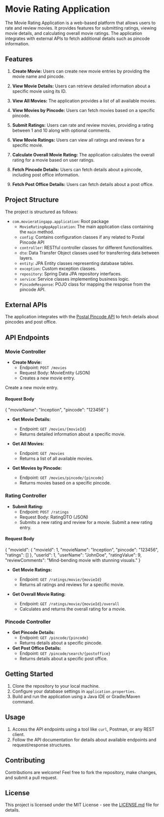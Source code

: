# Movie Rating Application

The Movie Rating Application is a web-based platform that allows users to rate and review movies. It provides features for submitting ratings, viewing movie details, and calculating overall movie ratings. The application integrates with external APIs to fetch additional details such as pincode information.

## Features

1. **Create Movie:** Users can create new movie entries by providing the movie name and pincode.

2. **View Movie Details:** Users can retrieve detailed information about a specific movie using its ID.

3. **View All Movies:** The application provides a list of all available movies.

4. **View Movies by Pincode:** Users can fetch movies based on a specific pincode.

5. **Submit Ratings:** Users can rate and review movies, providing a rating between 1 and 10 along with optional comments.

6. **View Movie Ratings:** Users can view all ratings and reviews for a specific movie.

7. **Calculate Overall Movie Rating:** The application calculates the overall rating for a movie based on user ratings.

8. **Fetch Pincode Details:** Users can fetch details about a pincode, including post office information.

9. **Fetch Post Office Details:** Users can fetch details about a post office.

## Project Structure

The project is structured as follows:

- `com.movieratingapp.application`: Root package
    - `MovieRatingAppApplication`: The main application class containing the `main` method.
    - `config`: Contains configuration classes if any related to Postal Pincode API
    - `controller`: RESTful controller classes for different functionalities.
    - `dto`: Data Transfer Object classes used for transferring data between layers.
    - `entity`: JPA Entity classes representing database tables.
    - `exception`: Custom exception classes.
    - `repository`: Spring Data JPA repository interfaces.
    - `service`: Service classes implementing business logic.
    - `PincodeResponse`: POJO class for mapping the response from the pincode API.

## External APIs

The application integrates with the [Postal Pincode API](https://api.postalpincode.in/) to fetch details about pincodes and post office.

## API Endpoints

### Movie Controller

- **Create Movie:**
  - Endpoint: `POST /movies`
  - Request Body: MovieEntity (JSON)
  - Creates a new movie entry.

Create a new movie entry.
#### Request Body

{
    "movieName": "Inception",
    "pincode": "123456"
}


- **Get Movie Details:**
  - Endpoint: `GET /movies/{movieId}`
  - Returns detailed information about a specific movie.

- **Get All Movies:**
  - Endpoint: `GET /movies`
  - Returns a list of all available movies.

- **Get Movies by Pincode:**
  - Endpoint: `GET /movies/pincode/{pincode}`
  - Returns movies based on a specific pincode.

### Rating Controller

- **Submit Rating:**
  - Endpoint: `POST /ratings`
  - Request Body: RatingDTO (JSON)
  - Submits a new rating and review for a movie.
Submit a new rating entry.
#### Request Body
{
    "movieId": {
        "movieId": 1,
        "movieName": "Inception",
        "pincode": "123456",
        "ratings": []
    },
    "userId": 1,
    "userName": "JohnDoe",
    "ratingValue": 9,
    "reviewComments": "Mind-bending movie with stunning visuals."
}


- **Get Movie Ratings:**
  - Endpoint: `GET /ratings/movie/{movieId}`
  - Returns all ratings and reviews for a specific movie.

- **Get Overall Movie Rating:**
  - Endpoint: `GET /ratings/movie/{movieId}/overall`
  - Calculates and returns the overall rating for a movie.

### Pincode Controller

- **Get Pincode Details:**
  - Endpoint: `GET /pincode/{pincode}`
  - Returns details about a specific pincode.
- **Get Post Office Details:**
  - Endpoint: `GET /pincode/search/{postoffice}`
  - Returns details about a specific post office.

## Getting Started

1. Clone the repository to your local machine.
2. Configure your database settings in `application.properties`.
3. Build and run the application using a Java IDE or Gradle/Maven command.

## Usage

1. Access the API endpoints using a tool like `curl`, Postman, or any REST client.
2. Follow the API documentation for details about available endpoints and request/response structures.

## Contributing

Contributions are welcome! Feel free to fork the repository, make changes, and submit a pull request.

## License

This project is licensed under the MIT License - see the [LICENSE.md](LICENSE.md) file for details.
